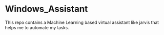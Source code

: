 # Windows_Assistant
This repo contains a Machine Learning based virtual assistant like jarvis that helps me to automate my tasks.
